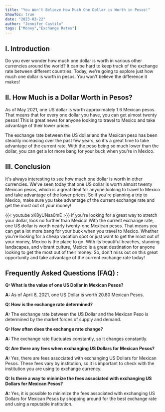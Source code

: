 ```yaml
---
title: "You Won't Believe How Much One Dollar is Worth in Pesos!"
ShowToc: true 
date: "2023-03-22"
author: "Jennifer Castilo" 
tags: ["Money","Exchange Rates"]
---
```

## I. Introduction

Do you ever wonder how much one dollar is worth in various other currencies around the world? It can be hard to keep track of the exchange rate between different countries. Today, we're going to explore just how much one dollar is worth in pesos. You won't believe the difference it makes!

## II. How Much is a Dollar Worth in Pesos?

As of May 2021, one US dollar is worth approximately 1.6 Mexican pesos. That means that for every one dollar you have, you can get almost twenty pesos! This is great news for anyone looking to travel to Mexico and take advantage of their lower prices.

The exchange rate between the US dollar and the Mexican peso has been steadily increasing over the past few years, so it's a great time to take advantage of the current rate. With the peso being so much lower than the dollar, you can get a lot more bang for your buck when you're in Mexico.

## III. Conclusion

It's always interesting to see how much one dollar is worth in other currencies. We've seen today that one US dollar is worth almost twenty Mexican pesos, which is a great deal for anyone looking to travel to Mexico and take advantage of the lower prices. So if you're planning a trip to Mexico, make sure you take advantage of the current exchange rate and get the most out of your money!

{{< youtube xK8yUNsa0mE >}} 
If you're looking for a great way to stretch your dollar, look no further than Mexico! With the current exchange rate, one US dollar is worth nearly twenty-one Mexican pesos. That means you can get a lot more bang for your buck when you travel to Mexico. Whether you're looking for a cheap vacation spot or just want to get the most out of your money, Mexico is the place to go. With its beautiful beaches, stunning landscapes, and vibrant culture, Mexico is a great destination for anyone looking to get the most out of their money. So, don't miss out on this great opportunity and take advantage of the current exchange rate today!

## Frequently Asked Questions (FAQ) :
**Q: What is the value of one US Dollar in Mexican Pesos?**

**A:** As of April 8, 2021, one US Dollar is worth 20.80 Mexican Pesos.

**Q: How is the exchange rate determined?**

**A:** The exchange rate between the US Dollar and the Mexican Peso is determined by the market forces of supply and demand.

**Q: How often does the exchange rate change?**

**A:** The exchange rate fluctuates constantly, so it changes constantly.

**Q: Are there any fees when exchanging US Dollars for Mexican Pesos?**

**A:** Yes, there are fees associated with exchanging US Dollars for Mexican Pesos. These fees vary by institution, so it is important to check with the institution you are using to exchange currency.

**Q: Is there a way to minimize the fees associated with exchanging US Dollars for Mexican Pesos?**

**A:** Yes, it is possible to minimize the fees associated with exchanging US Dollars for Mexican Pesos by shopping around for the best exchange rate and using a reputable institution.





